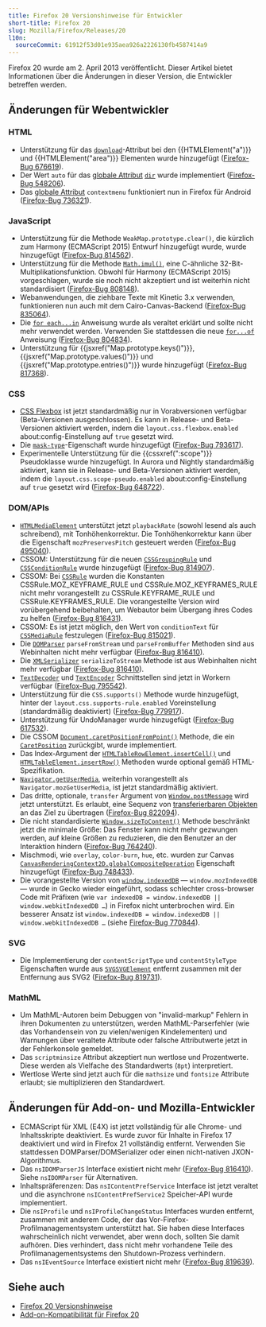 ```yaml
---
title: Firefox 20 Versionshinweise für Entwickler
short-title: Firefox 20
slug: Mozilla/Firefox/Releases/20
l10n:
  sourceCommit: 61912f53d01e935aea926a2226130fb4587414a9
---
```


Firefox 20 wurde am 2. April 2013 veröffentlicht. Dieser Artikel bietet Informationen über die Änderungen in dieser Version, die Entwickler betreffen werden.

## Änderungen für Webentwickler

### HTML

- Unterstützung für das [`download`](/de/docs/Web/HTML/Reference/Elements/a#download)-Attribut bei den {{HTMLElement("a")}} und {{HTMLElement("area")}} Elementen wurde hinzugefügt ([Firefox-Bug 676619](https://bugzil.la/676619)).
- Der Wert `auto` für das [globale Attribut](/de/docs/Web/HTML/Reference/Global_attributes) [`dir`](/de/docs/Web/HTML/Reference/Global_attributes/dir) wurde implementiert ([Firefox-Bug 548206](https://bugzil.la/548206)).
- Das [globale Attribut](/de/docs/Web/HTML/Reference/Global_attributes) `contextmenu` funktioniert nun in Firefox für Android ([Firefox-Bug 736321](https://bugzil.la/736321)).

### JavaScript

- Unterstützung für die Methode `WeakMap.prototype.clear()`, die kürzlich zum Harmony (ECMAScript 2015) Entwurf hinzugefügt wurde, wurde hinzugefügt ([Firefox-Bug 814562](https://bugzil.la/814562)).
- Unterstützung für die Methode [`Math.imul()`](/de/docs/Web/JavaScript/Reference/Global_Objects/Math/imul), eine C-ähnliche 32-Bit-Multiplikationsfunktion. Obwohl für Harmony (ECMAScript 2015) vorgeschlagen, wurde sie noch nicht akzeptiert und ist weiterhin nicht standardisiert ([Firefox-Bug 808148](https://bugzil.la/808148)).
- Webanwendungen, die ziehbare Texte mit Kinetic 3.x verwenden, funktionieren nun auch mit dem Cairo-Canvas-Backend ([Firefox-Bug 835064](https://bugzil.la/835064)).
- Die [`for each...in`](/de/docs/Web/JavaScript/Reference/Deprecated_and_obsolete_features#statements_2) Anweisung wurde als veraltet erklärt und sollte nicht mehr verwendet werden. Verwenden Sie stattdessen die neue [`for...of`](/de/docs/Web/JavaScript/Reference/Statements/for...of) Anweisung ([Firefox-Bug 804834](https://bugzil.la/804834)).
- Unterstützung für {{jsxref("Map.prototype.keys()")}}, {{jsxref("Map.prototype.values()")}} und {{jsxref("Map.prototype.entries()")}} wurde hinzugefügt ([Firefox-Bug 817368](https://bugzil.la/817368)).

### CSS

- [CSS Flexbox](/de/docs/Web/CSS/CSS_flexible_box_layout/Basic_concepts_of_flexbox) ist jetzt standardmäßig nur in Vorabversionen verfügbar (Beta-Versionen ausgeschlossen). Es kann in Release- und Beta-Versionen aktiviert werden, indem die `layout.css.flexbox.enabled` about:config-Einstellung auf `true` gesetzt wird.
- Die [`mask-type`](/de/docs/Web/CSS/mask-type)-Eigenschaft wurde hinzugefügt ([Firefox-Bug 793617](https://bugzil.la/793617)).
- Experimentelle Unterstützung für die {{cssxref(":scope")}} Pseudoklasse wurde hinzugefügt. In Aurora und Nightly standardmäßig aktiviert, kann sie in Release- und Beta-Versionen aktiviert werden, indem die `layout.css.scope-pseudo.enabled` about:config-Einstellung auf `true` gesetzt wird ([Firefox-Bug 648722](https://bugzil.la/648722)).

### DOM/APIs

- [`HTMLMediaElement`](/de/docs/Web/API/HTMLMediaElement) unterstützt jetzt `playbackRate` (sowohl lesend als auch schreibend), mit Tonhöhenkorrektur. Die Tonhöhenkorrektur kann über die Eigenschaft `mozPreservesPitch` gesteuert werden ([Firefox-Bug 495040](https://bugzil.la/495040)).
- CSSOM: Unterstützung für die neuen [`CSSGroupingRule`](/de/docs/Web/API/CSSGroupingRule) und [`CSSConditionRule`](/de/docs/Web/API/CSSConditionRule) wurde hinzugefügt ([Firefox-Bug 814907](https://bugzil.la/814907)).
- CSSOM: Bei [`CSSRule`](/de/docs/Web/API/CSSRule) wurden die Konstanten CSSRule.MOZ_KEYFRAME_RULE und CSSRule.MOZ_KEYFRAMES_RULE nicht mehr vorangestellt zu CSSRule.KEYFRAME_RULE und CSSRule.KEYFRAMES_RULE. Die vorangestellte Version wird vorübergehend beibehalten, um Webautor beim Übergang ihres Codes zu helfen ([Firefox-Bug 816431](https://bugzil.la/816431)).
- CSSOM: Es ist jetzt möglich, den Wert von `conditionText` für [`CSSMediaRule`](/de/docs/Web/API/CSSMediaRule) festzulegen ([Firefox-Bug 815021](https://bugzil.la/815021)).
- Die [`DOMParser`](/de/docs/Web/API/DOMParser) `parseFromStream` und `parseFromBuffer` Methoden sind aus Webinhalten nicht mehr verfügbar ([Firefox-Bug 816410](https://bugzil.la/816410)).
- Die [`XMLSerializer`](/de/docs/Web/API/XMLSerializer) `serializeToStream` Methode ist aus Webinhalten nicht mehr verfügbar ([Firefox-Bug 816410](https://bugzil.la/816410)).
- [`TextDecoder`](/de/docs/Web/API/TextDecoder) und [`TextEncoder`](/de/docs/Web/API/TextEncoder) Schnittstellen sind jetzt in Workern verfügbar ([Firefox-Bug 795542](https://bugzil.la/795542)).
- Unterstützung für die `CSS.supports()` Methode wurde hinzugefügt, hinter der `layout.css.supports-rule.enabled` Voreinstellung (standardmäßig deaktiviert) ([Firefox-Bug 779917](https://bugzil.la/779917)).
- Unterstützung für UndoManager wurde hinzugefügt ([Firefox-Bug 617532](https://bugzil.la/617532)).
- Die CSSOM [`Document.caretPositionFromPoint()`](/de/docs/Web/API/Document/caretPositionFromPoint) Methode, die ein [`CaretPosition`](/de/docs/Web/API/CaretPosition) zurückgibt, wurde implementiert.
- Das Index-Argument der [`HTMLTableRowElement.insertCell()`](/de/docs/Web/API/HTMLTableRowElement/insertCell) und [`HTMLTableElement.insertRow()`](/de/docs/Web/API/HTMLTableElement/insertRow) Methoden wurde optional gemäß HTML-Spezifikation.
- [`Navigator.getUserMedia`](/de/docs/Web/API/Navigator/getUserMedia), weiterhin vorangestellt als `Navigator.mozGetUserMedia`, ist jetzt standardmäßig aktiviert.
- Das dritte, optionale, `transfer` Argument von [`Window.postMessage`](/de/docs/Web/API/Window/postMessage) wird jetzt unterstützt. Es erlaubt, eine Sequenz von [transferierbaren Objekten](/de/docs/Web/API/Web_Workers_API/Transferable_objects) an das Ziel zu übertragen ([Firefox-Bug 822094](https://bugzil.la/822094)).
- Die nicht standardisierte [`Window.sizeToContent()`](/de/docs/Web/API/Window/sizeToContent) Methode beschränkt jetzt die minimale Größe: Das Fenster kann nicht mehr gezwungen werden, auf kleine Größen zu reduzieren, die den Benutzer an der Interaktion hindern ([Firefox-Bug 764240](https://bugzil.la/764240)).
- Mischmodi, wie `overlay`, `color-burn`, `hue`, etc. wurden zur Canvas [`CanvasRenderingContext2D.globalCompositeOperation`](/de/docs/Web/API/CanvasRenderingContext2D/globalCompositeOperation) Eigenschaft hinzugefügt ([Firefox-Bug 748433](https://bugzil.la/748433)).
- Die vorangestellte Version von [`window.indexedDB`](/de/docs/Web/API/Window/indexedDB) — `window.mozIndexedDB` — wurde in Gecko wieder eingeführt, sodass schlechter cross-browser Code mit Präfixen (wie `var indexedDB = window.indexedDB || window.webkitIndexedDB …`) in Firefox nicht unterbrochen wird. Ein besserer Ansatz ist `window.indexedDB = window.indexedDB || window.webkitIndexedDB …` (siehe [Firefox-Bug 770844](https://bugzil.la/770844)).

### SVG

- Die Implementierung der `contentScriptType` und `contentStyleType` Eigenschaften wurde aus [`SVGSVGElement`](/de/docs/Web/API/SVGSVGElement) entfernt zusammen mit der Entfernung aus SVG2 ([Firefox-Bug 819731](https://bugzil.la/819731)).

### MathML

- Um MathML-Autoren beim Debuggen von "invalid-markup" Fehlern in ihren Dokumenten zu unterstützen, werden MathML-Parserfehler (wie das Vorhandensein von zu vielen/wenigen Kindelementen) und Warnungen über veraltete Attribute oder falsche Attributwerte jetzt in der Fehlerkonsole gemeldet.
- Das `scriptminsize` Attribut akzeptiert nun wertlose und Prozentwerte. Diese werden als Vielfache des Standardwerts (`8pt`) interpretiert.
- Wertlose Werte sind jetzt auch für die `mathsize` und `fontsize` Attribute erlaubt; sie multiplizieren den Standardwert.

## Änderungen für Add-on- und Mozilla-Entwickler

- ECMAScript für XML (E4X) ist jetzt vollständig für alle Chrome- und Inhaltsskripte deaktiviert. Es wurde zuvor für Inhalte in Firefox 17 deaktiviert und wird in Firefox 21 vollständig entfernt. Verwenden Sie stattdessen DOMParser/DOMSerializer oder einen nicht-nativen JXON-Algorithmus.
- Das `nsIDOMParserJS` Interface existiert nicht mehr ([Firefox-Bug 816410](https://bugzil.la/816410)). Siehe `nsIDOMParser` für Alternativen.
- Inhaltspräferenzen: Das `nsIContentPrefService` Interface ist jetzt veraltet und die asynchrone `nsIContentPrefService2` Speicher-API wurde implementiert.
- Die `nsIProfile` und `nsIProfileChangeStatus` Interfaces wurden entfernt, zusammen mit anderem Code, der das Vor-Firefox-Profilmanagementsystem unterstützt hat. Sie haben diese Interfaces wahrscheinlich nicht verwendet, aber wenn doch, sollten Sie damit aufhören. Dies verhindert, dass nicht mehr vorhandene Teile des Profilmanagementsystems den Shutdown-Prozess verhindern.
- Das `nsIEventSource` Interface existiert nicht mehr ([Firefox-Bug 819639](https://bugzil.la/819639)).

## Siehe auch

- [Firefox 20 Versionshinweise](https://website-archive.mozilla.org/www.mozilla.org/firefox_releasenotes/en-us/firefox/20.0/releasenotes/)
- [Add-on-Kompatibilität für Firefox 20](https://blog.mozilla.org/addons/2013/03/20/compatibility-for-firefox-20/)
